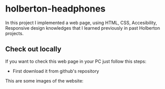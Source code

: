 # holberton-headphones

In this project I implemented a web page, using HTML, CSS, Accesibility, Responsive design knowledges that I learned previously in past Holberton projects.

## Check out locally
If you want to check this web page in your PC just follow this steps:
* First download it from github's repository
![]()

This are some images of the website: 